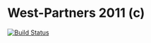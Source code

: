 # West-Partners 2011 (c)
[![Build Status](https://travis-ci.org/dallis/west_partners.png)](https://travis-ci.org/dallis/west_partners)